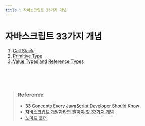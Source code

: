 ```yaml
---
title : 자바스크립트 33가지 개념
---
```


# 자바스크립트 33가지 개념

1. [Call Stack](01_call_stack/README.md)
1. [Primitive Type](02_primitive_type/README.md)
1. [Value Types and Reference Types](03_value_and_reference/README.md)

<br/>
<br/>
<br/>

> ### Reference
> * [33 Concepts Every JavaScript Developer Should Know](https://github.com/leonardomso/33-js-concepts)
> * [자바스크립트 개발자라면 알아야 할 33가지 개념](https://velog.io/@jakeseo_me/2019-03-15-2303-%EC%9E%91%EC%84%B1%EB%90%A8-rmjta5a3xh)
> * [노마드 코더](https://www.youtube.com/watch?v=QkFkFqg-J04&list=PL7jH19IHhOLMmmjrwCi7-dMFVdoU0hhgF&index=10)
